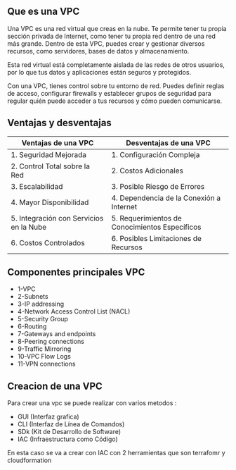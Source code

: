 ## Que es una VPC

Una VPC es una red virtual que creas en la nube. Te permite tener tu propia sección privada de Internet, como tener tu propia red dentro de una red más grande. Dentro de esta VPC, puedes crear y gestionar diversos recursos, como servidores, bases de datos y almacenamiento.

Esta red virtual está completamente aislada de las redes de otros usuarios, por lo que tus datos y aplicaciones están seguros y protegidos.

Con una VPC, tienes control sobre tu entorno de red. Puedes definir reglas de acceso, configurar firewalls y establecer grupos de seguridad para regular quién puede acceder a tus recursos y cómo pueden comunicarse.

## Ventajas y desventajas

| Ventajas de una VPC                  | Desventajas de una VPC                       |
|--------------------------------------|----------------------------------------------|
| 1. Seguridad Mejorada                | 1. Configuración Compleja                    |
| 2. Control Total sobre la Red         | 2. Costos Adicionales                        |
| 3. Escalabilidad                     | 3. Posible Riesgo de Errores                 |
| 4. Mayor Disponibilidad              | 4. Dependencia de la Conexión a Internet     |
| 5. Integración con Servicios en la Nube | 5. Requerimientos de Conocimientos Específicos |
| 6. Costos Controlados                | 6. Posibles Limitaciones de Recursos         |

## Componentes principales VPC

- 1-VPC
- 2-Subnets
- 3-IP addressing
- 4-Network Access Control List (NACL)
- 5-Security Group
- 6-Routing
- 7-Gateways and endpoints
- 8-Peering connections
- 9-Traffic Mirroring
- 10-VPC Flow Logs
- 11-VPN connections

## Creacion de una VPC

Para crear una vpc se puede realizar con varios metodos :

- GUI (Interfaz grafica)
- CLI (Interfaz de Línea de Comandos)
- SDk (Kit de Desarrollo de Software)
- IAC (Infraestructura como Código)

En esta caso se va a crear con IAC con 2 herramientas que son terrafomr y cloudformation








